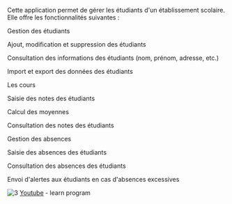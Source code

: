 Cette application permet de gérer les étudiants d'un établissement scolaire. Elle offre les fonctionnalités suivantes :

Gestion des étudiants

Ajout, modification et suppression des étudiants

Consultation des informations des étudiants (nom, prénom, adresse, etc.)

Import et export des données des étudiants

Les cours

Saisie des notes des étudiants

Calcul des moyennes

Consultation des notes des étudiants

Gestion des absences

Saisie des absences des étudiants

Consultation des absences des étudiants

Envoi d'alertes aux étudiants en cas d'absences excessives

![3](https://github.com/ELkhabliOmar/gestionDesEtudiants/assets/143323403/41586c18-4b8c-4c79-83cc-0b19b46d6695)
[Youtube](https://www.youtube.com/watch?v=gABRP6nKi1U&t=3s) - learn program

